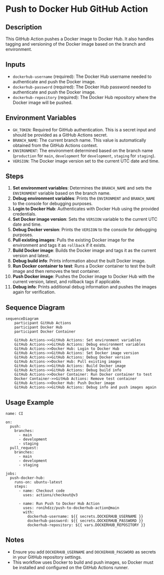 # Push to Docker Hub GitHub Action

## Description

This GitHub Action pushes a Docker image to Docker Hub. It also handles tagging and versioning of the Docker image based on the branch and environment.

## Inputs

- `dockerhub-username` (required): The Docker Hub username needed to authenticate and push the Docker image.
- `dockerhub-password` (required): The Docker Hub password needed to authenticate and push the Docker image.
- `dockerhub-repository` (required): The Docker Hub repository where the Docker image will be pushed.

## Environment Variables

- `GH_TOKEN`: Required for GitHub authentication. This is a secret input and should be provided as a GitHub Actions secret.
- `BRANCH_NAME`: The current branch name. This value is automatically obtained from the GitHub Actions context.
- `ENVIRONMENT`: The environment determined based on the branch name (`production` for `main`, `development` for `development`, `staging` for `staging`).
- `VERSION`: The Docker image version set to the current UTC date and time.

## Steps

1. **Set environment variables**: Determines the `BRANCH_NAME` and sets the `ENVIRONMENT` variable based on the branch name.
2. **Debug environment variables**: Prints the `ENVIRONMENT` and `BRANCH_NAME` to the console for debugging purposes.
3. **Login to Docker Hub**: Authenticates with Docker Hub using the provided credentials.
4. **Set Docker image version**: Sets the `VERSION` variable to the current UTC date and time.
5. **Debug Docker version**: Prints the `VERSION` to the console for debugging purposes.
6. **Pull existing images**: Pulls the existing Docker image for the environment and tags it as `rollback` if it exists.
7. **Build Docker image**: Builds the Docker image and tags it as the current version and latest.
8. **Debug build info**: Prints information about the built Docker image.
9. **Run Docker container to test**: Runs a Docker container to test the built image and then removes the test container.
10. **Push Docker image**: Pushes the Docker image to Docker Hub with the current version, latest, and rollback tags if applicable.
11. **Debug info**: Prints additional debug information and pushes the images again for verification.

## Sequence Diagram

```mermaid
sequenceDiagram
    participant GitHub Actions
    participant Docker Hub
    participant Docker Container

    GitHub Actions->>GitHub Actions: Set environment variables
    GitHub Actions->>GitHub Actions: Debug environment variables
    GitHub Actions->>Docker Hub: Login to Docker Hub
    GitHub Actions->>GitHub Actions: Set Docker image version
    GitHub Actions->>GitHub Actions: Debug Docker version
    GitHub Actions->>Docker Hub: Pull existing images
    GitHub Actions->>GitHub Actions: Build Docker image
    GitHub Actions->>GitHub Actions: Debug build info
    GitHub Actions->>Docker Container: Run Docker container to test
    Docker Container->>GitHub Actions: Remove test container
    GitHub Actions->>Docker Hub: Push Docker image
    GitHub Actions->>GitHub Actions: Debug info and push images again
```


## Usage Example

```
name: CI

on:
  push:
    branches:
      - main
      - development
      - staging
  pull_request:
    branches:
      - main
      - development
      - staging

jobs:
  push-docker-hub:
    runs-on: ubuntu-latest
    steps:
      - name: Checkout code
        uses: actions/checkout@v3

      - name: Run Push to Docker Hub Action
        uses: ronihdzz/push-to-dockerhub-action@main
        with:
          dockerhub-username: ${{ secrets.DOCKERHUB_USERNAME }}
          dockerhub-password: ${{ secrets.DOCKERHUB_PASSWORD }}
          dockerhub-repository: ${{ vars.DOCKERHUB_REPOSITORY }}
```

## Notes

* Ensure you add `DOCKERHUB_USERNAME` and `DOCKERHUB_PASSWORD` as secrets in your GitHub repository settings.
* This workflow uses Docker to build and push images, so Docker must be installed and configured on the GitHub Actions runner.